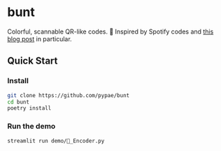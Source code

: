 # bunt
Colorful, scannable QR-like codes. 🌈 
Inspired by Spotify codes and [this blog post](https://boonepeter.github.io/posts/spotify-codes-part-2) in particular.

## Quick Start

### Install
```bash
git clone https://github.com/pypae/bunt
cd bunt
poetry install
```

### Run the demo
```bash
streamlit run demo/🎨_Encoder.py
```
